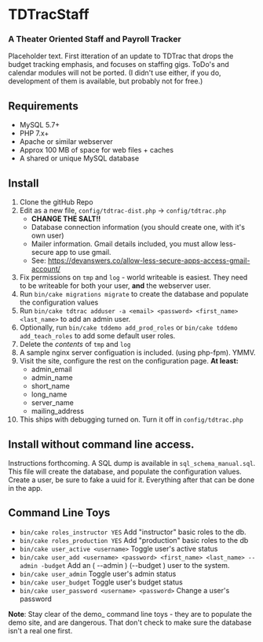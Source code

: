 # TDTracStaff

### A Theater Oriented Staff and Payroll Tracker
Placeholder text.  First itteration of an update to TDTrac that drops the budget tracking emphasis, and focuses on staffing gigs. ToDo's and calendar modules will not be ported. (I didn't use either, if you do, development of them is available, but probably not for free.)


## Requirements
 * MySQL 5.7+
 * PHP 7.x+
 * Apache or similar webserver
 * Approx 100 MB of space for web files + caches 
 * A shared or unique MySQL database


## Install

 1. Clone the gitHub Repo
 2. Edit as a new file, ```config/tdtrac-dist.php``` -> ```config/tdtrac.php```
    * __CHANGE THE SALT!!__
    * Database connection information (you should create one, with it's own user)
    * Mailer information.  Gmail details included, you must allow less-secure app to use gmail.
    * See: https://devanswers.co/allow-less-secure-apps-access-gmail-account/
 3. Fix permissions on ```tmp``` and ```log``` - world writeable is easiest.  They need to be writeable for both your user, **and** the webserver user.
 4. Run ```bin/cake migrations migrate``` to create the database and populate the configuration values
 5. Run ```bin/cake tdtrac adduser -a <email> <password> <first_name> <last_name>``` to add an admin user.
 6. Optionally, run ```bin/cake tddemo add_prod_roles``` or ```bin/cake tddemo add_teach_roles``` to add some default user roles.
 7. Delete the _contents_ of ```tmp``` and ```log```
 8. A sample nginx server configuation is included. (using php-fpm).  YMMV.
 9. Visit the site, configure the rest on the configuration page. __At least:__
    * admin_email
    * admin_name
    * short_name
    * long_name
    * server_name
    * mailing_address
 10. This ships with debugging turned on.  Turn it off in ```config/tdtrac.php```

## Install without command line access.

Instructions forthcoming. A SQL dump is available in ```sql_schema_manual.sql```.  This file will create the database, and populate the configuration values. Create a user, be sure to fake a uuid for it. Everything after that can be done in the app.

## Command Line Toys

 - ```bin/cake roles_instructor YES``` Add "instructor" basic roles to the db.
 - ```bin/cake roles_production YES``` Add "production" basic roles to the db
 - ```bin/cake user_active <username>``` Toggle user's active status
 - ```bin/cake user_add <username> <password> <first_name> <last_name> --admin -budget``` Add an ( --admin ) (--budget ) user to the system. 
 - ```bin/cake user_admin``` Toggle user's admin status 
 - ```bin/cake user_budget```  Toggle user's budget status
 - ```bin/cake user_password <username> <password>``` Change a user's password 

**Note**: Stay clear of the demo_ command line toys - they are to populate the demo site, and are dangerous.  That don't check to make sure the database isn't a real one first.
